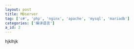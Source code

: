 ```yaml
---
layout: post
title: MDserver
tag: ['c#', 'php', 'nginx', 'apache', 'mysql', 'mariadb']
categories: ['编译语言']
a_id: 2
---
```



hjklhjk